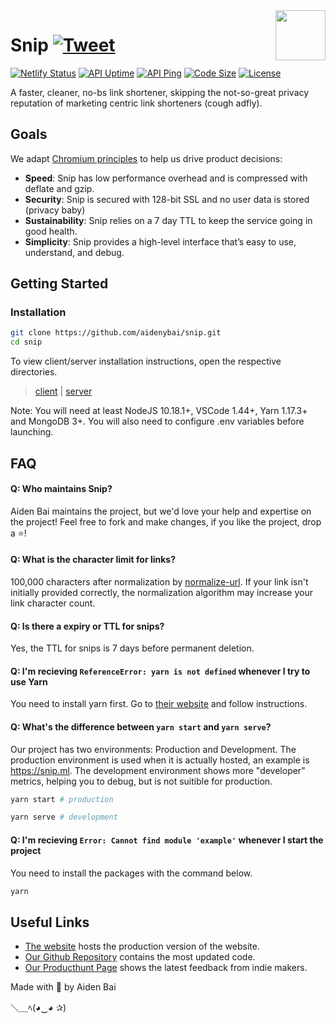 <a href="https://snip.ml">
  <img src="https://snip.ml/img/icons/logo.png" width="80px" align="right" />
</a>

# Snip [![Tweet](https://img.shields.io/twitter/url/http/shields.io.svg?style=social)](https://twitter.com/intent/tweet?text=No-bs%20link%20shortener&url=https://snip.ml&via=bigbrainaiden&hashtags=snip,link,shortener,nobs,oss)

[![Netlify Status](https://api.netlify.com/api/v1/badges/394af265-a105-4fe8-afb9-ef0a68718780/deploy-status)](https://app.netlify.com/sites/snip-client/deploys)
[![API Uptime](https://badgen.net/uptime-robot/day/m785666575-5273ca5aefce65d777404720?style=flat-square&color=7C68F3&labelColor=1D1E32)](https://badgen.net/uptime-robot/day/m785666575-5273ca5aefce65d777404720?style=flat-square&color=7C68F3&labelColor=1D1E32)
[![API Ping](https://badgen.net/uptime-robot/response/m780862024-50db2c44c703e5c68d6b1ebb?style=flat-square&color=7C68F3&labelColor=1D1E32)](https://badgen.net/uptime-robot/response/m780862024-50db2c44c703e5c68d6b1ebb?style=flat-square&color=7C68F3&labelColor=1D1E32)
[![Code Size](https://img.shields.io/github/languages/code-size/aidenybai/snip?style=flat-square&color=7C68F3&labelColor=1D1E32)](https://img.shields.io/github/languages/code-size/aidenybai/snip?style=flat-square&color=7C68F3&labelColor=1D1E32)
[![License](https://img.shields.io/github/license/aidenybai/snip?style=flat-square&color=7C68F3&labelColor=1D1E32)](https://img.shields.io/github/license/aidenybai/snip?style=flat-square&color=7C68F3&labelColor=1D1E32)

A faster, cleaner, no-bs link shortener, skipping the not-so-great privacy reputation of marketing centric link shorteners (cough adfly). 

## Goals

We adapt [Chromium principles](https://www.chromium.org/developers/core-principles) to help us drive product decisions:

- **Speed**: Snip has low performance overhead and is compressed with deflate and gzip.
- **Security**: Snip is secured with 128-bit SSL and no user data is stored (privacy baby)
- **Sustainability**: Snip relies on a 7 day TTL to keep the service going in good health.
- **Simplicity**: Snip provides a high-level interface that’s easy to use, understand, and debug.

## Getting Started

### Installation

```bash
git clone https://github.com/aidenybai/snip.git
cd snip
```

To view client/server installation instructions, open the respective directories. 
> [client](/tree/master/client#snip-website) | [server](/tree/master/server#snip-website)

Note: You will need at least NodeJS 10.18.1+, VSCode 1.44+, Yarn 1.17.3+ and MongoDB 3+. You will also need to configure .env variables before launching.

## FAQ

#### Q: Who maintains Snip?

Aiden Bai maintains the project, but we'd love your help and expertise on the project! Feel free to fork and make changes, if you like the project, drop a ⭐!

#### Q: What is the character limit for links?

100,000 characters after normalization by [normalize-url](https://github.com/sindresorhus/normalize-url). If your link isn't initially provided correctly, the normalization algorithm may increase your link character count.

#### Q: Is there a expiry or TTL for snips?

Yes, the TTL for snips is 7 days before permanent deletion.

#### Q: I'm recieving `ReferenceError: yarn is not defined` whenever I try to use Yarn

You need to install yarn first. Go to [their website](https://yarnpkg.com/lang/en/docs/install/) and follow instructions.

#### Q: What's the difference between `yarn start` and `yarn serve`?

Our project has two environments: Production and Development. The production environment is used when it is actually hosted, an example is https://snip.ml. The development environment shows more "developer" metrics, helping you to debug, but is not suitible for production.

```bash
yarn start # production

yarn serve # development
```

#### Q: I'm recieving `Error: Cannot find module 'example'` whenever I start the project

You need to install the packages with the command below.

```bash
yarn
```


## Useful Links

- [The website](https://snip.ml) hosts the production version of the website.
- [Our Github Repository](https://github.com/aidenybai/snip) contains the most updated code.
- [Our Producthunt Page](https://www.producthunt.com/posts/snip-ml) shows the latest feedback from indie makers.

Made with 💖 by Aiden Bai

＼＿ﾍ(◕‿◕ ✰)
